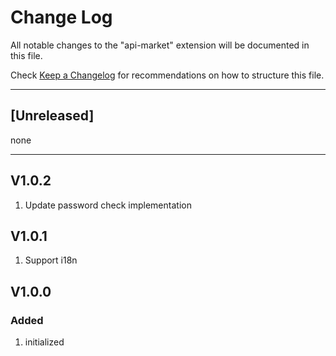 # Change Log

All notable changes to the "api-market" extension will be documented in this file.

Check [Keep a Changelog](http://keepachangelog.com/) for recommendations on how to structure this file.

--------------------------------------------------------------------
## [Unreleased]
none

---------------------------------------------------------------------

## V1.0.2
1. Update password check implementation

## V1.0.1
1. Support i18n

## V1.0.0
### Added
1. initialized

